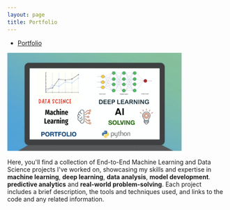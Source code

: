 ```yaml
---
layout: page
title: Portfolio
---
```


- [Portfolio](https://github.com/DrAdrianDC/Portfolio-Machine_Learning)
  
<img src="images/portfolio.png" alt="Data Science, AI and Machine Learning Portfolio" style="width:400px;"/>

Here, you'll find a collection of End-to-End Machine Learning and Data Science projects I've worked on, showcasing my skills and expertise in **machine learning**, **deep learning**, **data analysis**, **model development**. **predictive analytics** and **real-world problem-solving**. Each project includes a brief description, the tools and techniques used, and links to the code and any related information.

